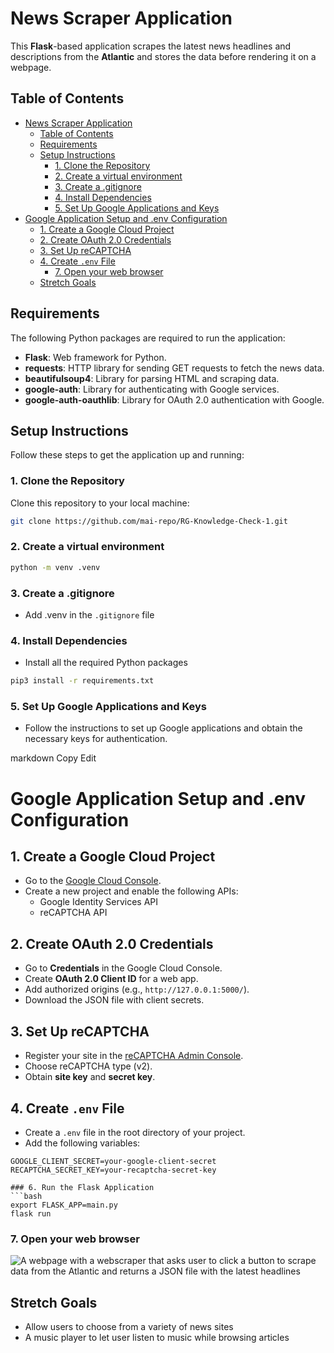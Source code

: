 # News Scraper Application

This **Flask**-based application scrapes the latest news headlines and descriptions from the **Atlantic** and stores the data before rendering it on a webpage.

## Table of Contents

- [News Scraper Application](#news-scraper-application)
  - [Table of Contents](#table-of-contents)
  - [Requirements](#requirements)
  - [Setup Instructions](#setup-instructions)
    - [1. Clone the Repository](#1-clone-the-repository)
    - [2. Create a virtual environment](#2-create-a-virtual-environment)
    - [3. Create a .gitignore](#3-create-a-gitignore)
    - [4. Install Dependencies](#4-install-dependencies)
    - [5. Set Up Google Applications and Keys](#5-set-up-google-applications-and-keys)
- [Google Application Setup and .env Configuration](#google-application-setup-and-env-configuration)
  - [1. Create a Google Cloud Project](#1-create-a-google-cloud-project)
  - [2. Create OAuth 2.0 Credentials](#2-create-oauth-20-credentials)
  - [3. Set Up reCAPTCHA](#3-set-up-recaptcha)
  - [4. Create `.env` File](#4-create-env-file)
    - [7. Open your web browser](#7-open-your-web-browser)
  - [Stretch Goals](#stretch-goals)

## Requirements

The following Python packages are required to run the application:
- **Flask**: Web framework for Python.
- **requests**: HTTP library for sending GET requests to fetch the news data.
- **beautifulsoup4**: Library for parsing HTML and scraping data.
- **google-auth**: Library for authenticating with Google services.
- **google-auth-oauthlib**: Library for OAuth 2.0 authentication with Google.

## Setup Instructions

Follow these steps to get the application up and running:

### 1. Clone the Repository

Clone this repository to your local machine:

```bash
git clone https://github.com/mai-repo/RG-Knowledge-Check-1.git
```
### 2. Create a virtual environment

```bash
python -m venv .venv
```
### 3. Create a .gitignore
- Add .venv in the `.gitignore` file

### 4. Install Dependencies
- Install all the required Python packages

```bash
pip3 install -r requirements.txt
```

### 5. Set Up Google Applications and Keys
- Follow the instructions to set up Google applications and obtain the necessary keys for authentication.

markdown
Copy
Edit
# Google Application Setup and .env Configuration

## 1. Create a Google Cloud Project
- Go to the [Google Cloud Console](https://console.cloud.google.com/).
- Create a new project and enable the following APIs:
  - Google Identity Services API
  - reCAPTCHA API

## 2. Create OAuth 2.0 Credentials
- Go to **Credentials** in the Google Cloud Console.
- Create **OAuth 2.0 Client ID** for a web app.
- Add authorized origins (e.g., `http://127.0.0.1:5000/`).
- Download the JSON file with client secrets.

## 3. Set Up reCAPTCHA
- Register your site in the [reCAPTCHA Admin Console](https://www.google.com/recaptcha/admin).
- Choose reCAPTCHA type (v2).
- Obtain **site key** and **secret key**.

## 4. Create `.env` File
- Create a `.env` file in the root directory of your project.
- Add the following variables:

```env
GOOGLE_CLIENT_SECRET=your-google-client-secret
RECAPTCHA_SECRET_KEY=your-recaptcha-secret-key

### 6. Run the Flask Application
```bash
export FLASK_APP=main.py
flask run
```
### 7. Open your web browser

![A webpage with a webscraper that asks user to click a button to scrape data from the Atlantic and returns a JSON file with the latest headlines](https://i.imgflip.com/9iamed.gif)


## Stretch Goals
- Allow users to choose from a variety of news sites
- A music player to let user listen to music while browsing articles

